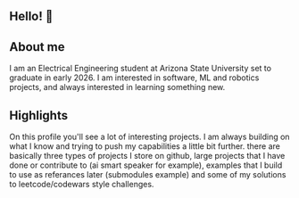 ## Hello! 👋

## About me
I am an Electrical Engineering student at Arizona State University set to graduate in early 2026. I am interested in software, ML and robotics projects, and always interested in learning something new.

## Highlights
On this profile you'll see a lot of interesting projects. I am always building on what I know and trying to push my capabilities a little bit further. there are basically three types of projects I store on github, large projects that I have done or contribute to (ai smart speaker for example), examples that I build to use as referances later (submodules example) and some of my solutions to leetcode/codewars style challenges.


<!--
**colemount3/colemount3** is a ✨ _special_ ✨ repository because its `README.md` (this file) appears on your GitHub profile.

Here are some ideas to get you started:

- 🔭 I’m currently working on ...
- 🌱 I’m currently learning ...
- 👯 I’m looking to collaborate on ...
- 🤔 I’m looking for help with ...
- 💬 Ask me about ...
- 📫 How to reach me: ...
- 😄 Pronouns: ...
- ⚡ Fun fact: ...
-->
